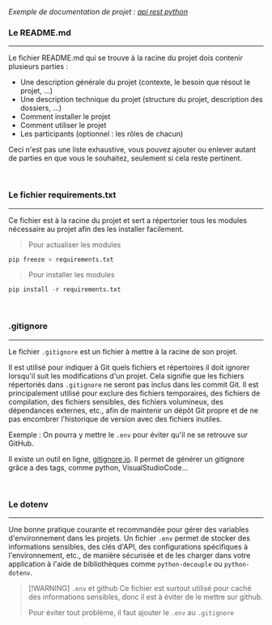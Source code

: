 *Exemple de documentation de projet : [api rest python](https://github.com/Gerob59/fil_rouge_tp7_python/tree/main)*

### Le README.md
---

Le fichier README.md qui se trouve à la racine du projet dois contenir plusieurs parties :
- Une description générale du projet (contexte, le besoin que résout le projet, ...)
- Une description technique du projet (structure du projet, description des dossiers, ...)
- Comment installer le projet
- Comment utiliser le projet
- Les participants (optionnel : les rôles de chacun)

Ceci n'est pas une liste exhaustive, vous pouvez ajouter ou enlever autant de parties en que vous le souhaitez, seulement si cela reste pertinent.

<br>

### Le fichier requirements.txt
---

Ce fichier est à la racine du projet et sert a répertorier tous les modules nécessaire au projet afin des les installer facilement.

> Pour actualiser les modules
```python
pip freeze > requirements.txt
```

> Pour installer les modules
```python
pip install -r requirements.txt
```

<br>

### .gitignore
---

Le fichier `.gitignore` est un fichier à mettre à la racine de son projet.

Il est utilisé pour indiquer à Git quels fichiers et répertoires il doit ignorer lorsqu'il suit les modifications d'un projet. Cela signifie que les fichiers répertoriés dans `.gitignore` ne seront pas inclus dans les commit Git. Il est principalement utilisé pour exclure des fichiers temporaires, des fichiers de compilation, des fichiers sensibles, des fichiers volumineux, des dépendances externes, etc., afin de maintenir un dépôt Git propre et de ne pas encombrer l'historique de version avec des fichiers inutiles.

Exemple : On pourra y mettre le `.env` pour éviter qu'il ne se retrouve sur GitHub.


Il existe un outil en ligne, [gitignore.io](https://www.toptal.com/developers/gitignore/). Il permet de générer un gitignore grâce a des tags, comme python, VisualStudioCode...

<br>

### Le dotenv
---

Une bonne pratique courante et recommandée pour gérer des variables d'environnement dans les projets. Un fichier `.env` permet de stocker des informations sensibles, des clés d'API, des configurations spécifiques à l'environnement, etc., de manière sécurisée et de les charger dans votre application à l'aide de bibliothèques comme `python-decouple` ou `python-dotenv`.

>[!WARNING] `.env` et github
>Ce fichier est surtout utilisé pour caché des informations sensibles, donc il est à éviter de le mettre sur github.
>
>Pour éviter tout problème, il faut ajouter le `.env` au `.gitignore`

<br>

